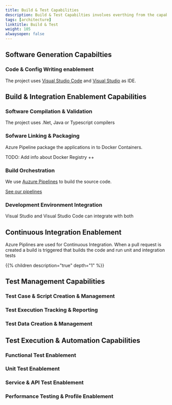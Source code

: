 ```yaml
---
title: Build & Test Capabilities
description: Build & Test Capabilties involves everthing from the capability to write code to the different types of testing
tags: [architecture]
linktitle: Build & Test
weight: 105
alwaysopen: false
---
```


## Software Generation Capabilties

### Code & Config Writing enablement
The project uses [Visual Studio Code](https://code.visualstudio.com/) and [Visual Studio](https://visualstudio.microsoft.com/) as IDE.

## Build & Integration Enablement Capabilities

### Software Compilation & Validation
The project uses .Net, Java or Typescript compilers

### Sofware Linking & Packaging
Azure Pipeline package the applications in to Docker Containers. 

TODO: Add info about Docker Registry ++

### Build Orchestration
We use [Auzure Pipelines](https://azure.microsoft.com/en-us/services/devops/pipelines/) to build the source code.

[See our pipelines](https://dev.azure.com/brreg/altinn-studio/_build)

### Development Environment Integration
Visual Studio and Visual Studio Code can integrate with both 

## Continuous Integration Enablement
Azure Piplines are used for Continuous Integration. When a pull request is created a build is triggered that builds the code and run unit and integration tests

{{% children description="true" depth="1" %}}


## Test Management Capabilities


### Test Case & Script Creation & Management

### Test Execution Tracking & Reporting

### Test Data Creation & Management

## Test Execution & Automation Capabilities


### Functional Test Enablement

### Unit Test Enablement

###  Service & API Test Enablement

### Performance Testing & Profile Enablement
